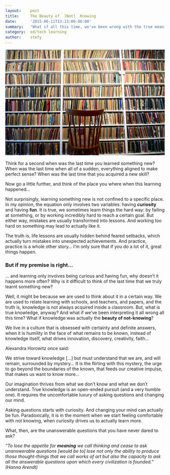 ```yaml
---
layout:    post
title:     The Beauty of  [Not]  Knowing
date:      '2015-06-11T13:13:00-06:00'
summary:   "What if all this time, we've been wrong with the true meaning of knowledge?"
category:  ed/tech learning
author:    stefy
---
```


![books](/images/books.jpg)

Think for a second when was the last time you learned something new? When was the last time when all of a sudden, everything aligned to make perfect sense? When was the last time that you acquired a new skill? 

Now go a little further, and think of the place you where when this learning happened… 

Not surprisingly, learning something new is not confined to a specific place. In my opinion, the equation only involves two variables: having **curiosity** and having **fun**. It is true, we sometimes learn things the hard way: by failing at something, or by working incredibly hard to reach a certain goal.  But either way, mistakes are usually transformed into lessons. And working too hard on something may lead to actually like it.

The truth is, life lessons are usually hidden behind feared setbacks, which actually turn mistakes into unexpected achievements. And practice, practice is a whole other story… I’m only sure that if you do a lot of it, great things happen. 

### But if my premise is right...

... and learning only involves being curious and having fun, why doesn’t it happens more often? Why is it difficult to think of the last time that we truly learnt something new?

Well, it might be because we are used to think about it in a certain way. We are used to relate learning with schools, and teachers, and papers, and the truth is,  knowledge is not always acquired inside a classroom. But, what is true knowledge, anyway? And what if we’ve been interpreting it all wrong all this time? What if knowledge was actually the **beauty of not-knowing**? 

We live in a culture that is obsessed with certainty and definite answers, when it is humility in the face of what remains to be known, instead of knowledge itself, what drives innovation, discovery, creativity, faith… 

Alexandra Horowitz once said:

>
We strive toward knowledge [...] but must understand that we are, and will remain, surrounded by mystery… It is the flirting with this mystery, the urge to go beyond the boundaries of the known, that feeds our creative impulse, that makes us want to know more…
>

Our imagination thrives from what we don’t know and what we don’t understand. True knowledge is an open-ended pursuit (and a very humble one). It requires the uncomfortable luxury of asking questions and changing our mind. 

Asking questions starts with curiosity. And changing your mind can actually be fun. 
Paradoxically, it is in the moment when we start feeling comfortable with not knowing, when curiosity drives us to actually learn more. 

What, then, are the unanswerable questions that you have never dared to ask? 


_“To lose the appetite for **meaning** we call thinking and cease to ask unanswerable questions [would be to] lose not only the ability to produce those thought-things that we call works of art but also the capacity to ask all the answerable questions upon which every civilization is founded.”
(Hanna Arendt)_